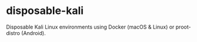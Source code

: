 # disposable-kali
Disposable Kali Linux environments using Docker (macOS &amp; Linux) or proot-distro (Android).
